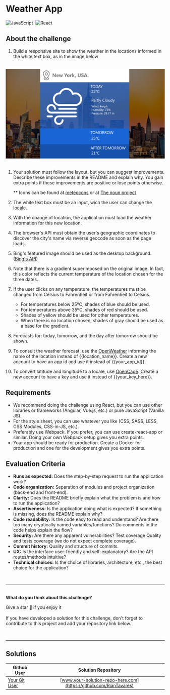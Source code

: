 # Weather App

![JavaScript](https://img.shields.io/badge/-JavaScript-05122A?style=flat&logo=javascript)&nbsp;
![React](https://img.shields.io/badge/-React-05122A?style=flat&logo=react)&nbsp;

## About the challenge

1. Build a responsive site to show the weather in the locations informed in the white text box, as in the image below
   
<br>
   <div>
      <img src="./../../assets/images/weather-app.jpg" alt="Weather App" /> 
   </div>
<br>

1. Your solution must follow the layout, but you can suggest improvements. Describe these improvements in the README and explain why. You gain extra points if these improvements are positive or lose points otherwise.

   ** Icons can be found at [meteocons](https://www.alessioatzeni.com/meteocons/) or at [The noun project](https://thenounproject.com/)
   
2. The white text box must be an input, wich the user can change the locale.
   
3. With the change of location, the application must load the weather information for this new location.
   
4. The browser's API must obtain the user's geographic coordinates to discover the city's name via reverse geocode as soon as the page loads.
   
5. Bing's featured image should be used as the desktop background. ([Bing's API](https://www.bing.com/HPImageArchive.aspx?format=js&idx=0&n=1&mkt=pt-BR))
   
6. Note that there is a gradient superimposed on the original image. In fact, this color reflects the current temperature of the location chosen for the three dates.
   
7. If the user clicks on any temperature, the temperatures must be changed from Celsius to Fahrenheit or from Fahrenheit to Celsius.
   
   - For temperatures below 25ºC, shades of blue should be used. 
   - For temperatures above 35ºC, shades of red should be used.
   - Shades of yellow should be used for other temperatures. 
   - When there is no location chosen, shades of gray should be used as a base for the gradient. 

8. Forecasts for: today, tomorrow, and the day after tomorrow should be shown.
   
9. To consult the weather forecast, use the [OpenWeather](http://api.openweathermap.org/data/2.5/weather?q=%7B%7Blocation_name%7D%7D&APPID=your_app_id) informing the name of the location instead of {{location_name}}. Create a new account to have an app id and use it instead of {{your_app_id}}.
   
10. To convert latitude and longitude to a locale, use [OpenCage](https://api.opencagedata.com/geocode/v1/json?q=%7B%7Blatitude%7D%7D,%7B%7Blongitude%7D%7D&key=your_key_here&language=en). Create a new account to have a key and use it instead of {{your_key_here}}.

## Requirements

- We recommend doing the challenge using React, but you can use other libraries or frameworks (Angular, Vue.js, etc.) or pure JavaScript (Vanilla JS).
- For the style sheet, you can use whatever you like (CSS, SASS, LESS, CSS Modules, CSS-in-JS, etc.).
- Preferably use Webpack. If you prefer, you can use create-react-app or similar. Doing your own Webpack setup gives you extra points.
- Your app should be ready for production. Create a Docker for production and one for the development gives you extra points.

## Evaluation Criteria

- <strong>Runs as expected:</strong> Does the step-by-step request to run the application work?
- <strong>Code organization:</strong> Separation of modules and project organization (back-end and front-end).
- <strong>Clarity:</strong> Does the README briefly explain what the problem is and how to run the application?
- <strong>Assertiveness:</strong> Is the application doing what is expected? If something is missing, does the README explain why?
- <strong>Code readability:</strong> Is the code easy to read and understand? Are there too many cryptically named variables/functions? Do comments in the code helps explain the flow?
- <strong>Security:</strong> Are there any apparent vulnerabilities?
Test coverage Quality and tests coverage (we do not expect complete coverage).
- <strong>Commit history:</strong> Quality and structure of commits.
- <strong>UX:</strong> Is the interface user-friendly and self-explanatory? Are the API routes/methods intuitive?
- <strong>Technical choices:</strong> Is the choice of libraries, architecture, etc., the best choice for the application?

<br>
<hr />
<br>
<strong>What do you think about this challenge?</strong>

Give a star 🌟 if you enjoy it
<br>
<br>
If you have developed a solution for this challenge, don't forget to contribute to this project and add your repository link below. 

<br>
<hr />

## Solutions

| Github User        | Solution Repository           
| ------------- |:-------------:|
| [Your Git User](https://github.com/RianTavares) | [www.your-solution-repo-here.com](https://github.com/RianTavares) | 
